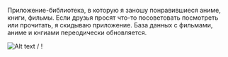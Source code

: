Приложение-библиотека, в которую я заношу понравившиеся аниме, книги, фильмы. Если друзья просят что-то посоветовать посмотреть или прочитать, я скидываю приложение. База данных с фильмами, аниме и кнгиами переодически обновляется.

![ Alt text](ezgif.com-gif-maker.gif) / ! [](ezgif.com-gif-maker.gif)
